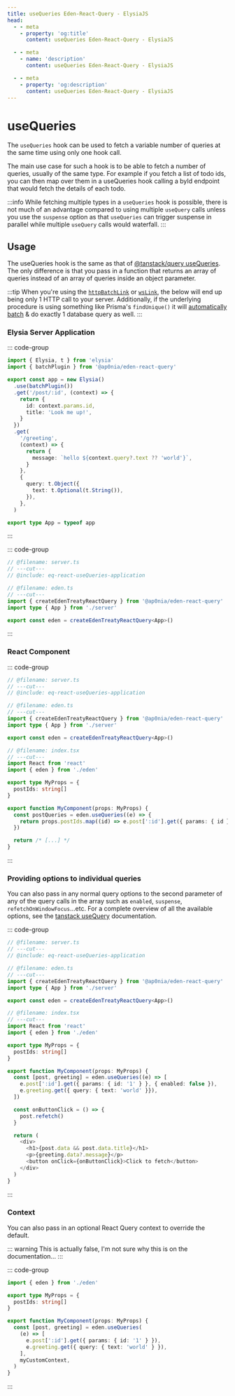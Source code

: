 ```yaml
---
title: useQueries Eden-React-Query - ElysiaJS
head:
  - - meta
    - property: 'og:title'
      content: useQueries Eden-React-Query - ElysiaJS

  - - meta
    - name: 'description'
      content: useQueries Eden-React-Query - ElysiaJS

  - - meta
    - property: 'og:description'
      content: useQueries Eden-React-Query - ElysiaJS
---
```


# useQueries

The `useQueries` hook can be used to fetch a variable number of queries at the same time using only one hook call.

The main use case for such a hook is to be able to fetch a number of queries,
usually of the same type. For example if you fetch a list of todo ids, you can then map over them in a useQueries hook calling a byId endpoint that would fetch the details of each todo.

:::info
While fetching multiple types in a `useQueries` hook is possible,
there is not much of an advantage compared to using multiple `useQuery` calls
unless you use the `suspense` option as that `useQueries` can trigger suspense in parallel
while multiple `useQuery` calls would waterfall.
:::

## Usage

The useQueries hook is the same as that of
[@tanstack/query useQueries](https://tanstack.com/query/v5/docs/framework/react/reference/useQueries).
The only difference is that you pass in a function that returns an array of queries instead of an array of queries inside an object parameter.

:::tip
When you're using the [`httpBatchLink`](/docs/client/links/httpBatchLink) or [`wsLink`](/docs/client/links/wsLink),
the below will end up being only 1 HTTP call to your server.
Additionally, if the underlying procedure is using something like Prisma's `findUnique()` it will
[automatically batch](https://www.prisma.io/docs/guides/performance-and-optimization/query-optimization-performance#solving-n1-in-graphql-with-findunique-and-prismas-dataloader)
& do exactly 1 database query as well.
:::

### Elysia Server Application

::: code-group

```typescript twoslash include eq-react-useQueries-application [server.ts]
import { Elysia, t } from 'elysia'
import { batchPlugin } from '@ap0nia/eden-react-query'

export const app = new Elysia()
  .use(batchPlugin())
  .get('/post/:id', (context) => {
    return {
      id: context.params.id,
      title: 'Look me up!',
    }
  })
  .get(
    '/greeting',
    (context) => {
      return {
        message: `hello ${context.query?.text ?? 'world'}`,
      }
    },
    {
      query: t.Object({
        text: t.Optional(t.String()),
      }),
    },
  )

export type App = typeof app
```

:::

::: code-group

```typescript twoslash [eden.ts]
// @filename: server.ts
// ---cut---
// @include: eq-react-useQueries-application

// @filename: eden.ts
// ---cut---
import { createEdenTreatyReactQuery } from '@ap0nia/eden-react-query'
import type { App } from './server'

export const eden = createEdenTreatyReactQuery<App>()
```

:::

### React Component

::: code-group

```typescript twoslash [index.tsx]
// @filename: server.ts
// ---cut---
// @include: eq-react-useQueries-application

// @filename: eden.ts
// ---cut---
import { createEdenTreatyReactQuery } from '@ap0nia/eden-react-query'
import type { App } from './server'

export const eden = createEdenTreatyReactQuery<App>()

// @filename: index.tsx
// ---cut---
import React from 'react'
import { eden } from './eden'

export type MyProps = {
  postIds: string[]
}

export function MyComponent(props: MyProps) {
  const postQueries = eden.useQueries((e) => {
    return props.postIds.map((id) => e.post[':id'].get({ params: { id } }))
  })

  return /* [...] */
}
```

:::

### Providing options to individual queries

You can also pass in any normal query options to the second parameter of any of the query calls in the array such as `enabled`, `suspense`, `refetchOnWindowFocus`...etc. For a complete overview of all the available options, see the [tanstack useQuery](https://tanstack.com/query/v5/docs/framework/react/reference/useQuery) documentation.

::: code-group

```typescript twoslash [index.tsx]
// @filename: server.ts
// ---cut---
// @include: eq-react-useQueries-application

// @filename: eden.ts
// ---cut---
import { createEdenTreatyReactQuery } from '@ap0nia/eden-react-query'
import type { App } from './server'

export const eden = createEdenTreatyReactQuery<App>()

// @filename: index.tsx
// ---cut---
import React from 'react'
import { eden } from './eden'

export type MyProps = {
  postIds: string[]
}

export function MyComponent(props: MyProps) {
  const [post, greeting] = eden.useQueries((e) => [
    e.post[':id'].get({ params: { id: '1' } }, { enabled: false }),
    e.greeting.get({ query: { text: 'world' }}),
  ])

  const onButtonClick = () => {
    post.refetch()
  }

  return (
    <div>
      <h1>{post.data && post.data.title}</h1>
      <p>{greeting.data?.message}</p>
      <button onClick={onButtonClick}>Click to fetch</button>
    </div>
  )
}
```

:::

### Context

You can also pass in an optional React Query context to override the default.

::: warning
This is actually false, I'm not sure why this is on the documentation...
:::

::: code-group

```typescript [index.tsx]
import { eden } from './eden'

export type MyProps = {
  postIds: string[]
}

export function MyComponent(props: MyProps) {
  const [post, greeting] = eden.useQueries(
    (e) => [
      e.post[':id'].get({ params: { id: '1' } }),
      e.greeting.get({ query: { text: 'world' } }),
    ],
    myCustomContext,
  )
}
```

:::
